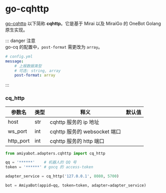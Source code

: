# go-cqhttp

[go-cqhttp](https://docs.go-cqhttp.org/) 以下简称 **cqhttp**。它是基于 Mirai 以及 MiraiGo 的 OneBot Golang 原生实现。

::: danger 注意<br>
go-cq 的配置中，`post-format` 需更改为 `array`。

```yaml
# config.yml
message:
    # 上报数据类型
    # 可选: string, array
    post-format: array
```

:::

### cq_http

| 参数名       | 类型  | 释义                      | 默认值 |
|-----------|-----|-------------------------|-----|
| host      | str | cqhttp 服务的 ip 地址        |     |
| ws_port   | int | cqhttp 服务的 websocket 端口 |     |
| http_port | int | cqhttp 服务的 http 端口      |     |

```python
from amiyabot.adapters.cqhttp import cq_http

qq = '******'    # 机器人的 QQ 号
token = '******' # gocq 的 access-token

adapter_service = cq_http('127.0.0.1', 8080, 5700)

bot = AmiyaBot(appid=qq, token=token, adapter=adapter_service)
```

